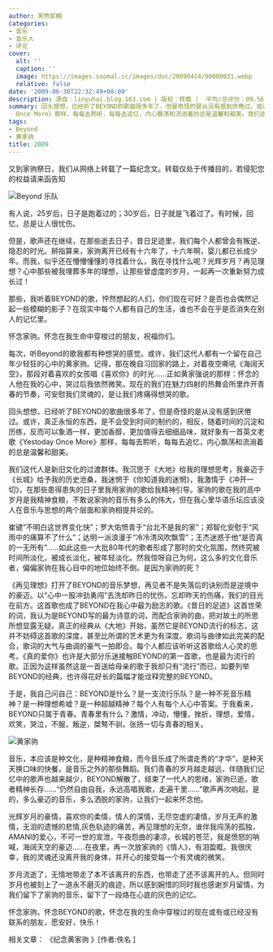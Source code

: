 ```yaml
---
author: 笑熬浆糊
categories:
- 音乐
- 音乐人
- 评论
cover:
  alt: ''
  caption: ''
  image: https://images.soomal.cc/images/doc/20090414/00000031.webp
  relative: false
date: '2009-06-30T22:32:49+08:00'
description: 源自：linyuhai.blog.163.com | 版权：转载 |  平均/总评分：09.56/86
summary: 回头想想，已经听了BEYOND的歌曲很多年了，但是奇怪的是从没有感到厌倦过。或许，真正永恒的东西，是不会受到时间的制约的，相反，随着时间的沉淀和历练，反而可以象酒一样，更加香醇，更加值得去细细品味，就好象有一首英文老歌《Yestoday
  Once More》那样，每每去聆听，每每去追忆，内心飘荡和流淌着的总是温馨和甜美。我们这代人是新旧文化的过渡群体。我沉思于《大地》给我的理想思考，我豪迈于《长城》给予我的历史沧桑，我迷惘于《你知道我的迷惘》，我激情于《冲开一切》，在那些患得患失的日子里我用家驹的歌给我精神引导。家驹的歌在我的高中岁月是我精神食粮，不敢说家驹的音乐有多么的伟大，但在我心里华语乐坛应该没人在音乐与思想的两个层面和家驹相提并论的。
tags:
- Beyond
- 黄家驹
title: 2009
---
```


又到家驹祭日，我们从网络上转载了一篇纪念文。转载仅处于传播目的，若侵犯您的权益请来函告知



![Beyond 乐队](https://images.soomal.cc/images/doc/20090630/00002209.webp)



有人说，25岁后，日子是跑着过的；30岁后，日子就是飞着过了。有时候，回忆，总是让人很忧伤。



但是，歌声还在继续，在那些逝去日子，昔日足迹里，我们每个人都曾会有叛逆、隐忍的时光。掰指算来，家驹离开已经有十六年了，十六年啊，婴儿都已长成少年。而我，似乎还在懵懵懂懂的寻找着什么，我在寻找什么呢？光辉岁月？再见理想？心中那些被我埋葬多年的理想，让那些曾虚度的岁月，一起再一次重新努力成长过！



那些，我听着BEYOND的歌，怦然想起的人们，你们现在可好？是否也会偶然记起一些模糊的影子？在现实中每个人都有自己的生活，谁也不会在乎是否消失在别人的记忆里。



怀念家驹。怀念在我生命中穿梭过的朋友，祝福你们。



每次，听Beyond的歌我都有种想哭的感觉。或许，我们这代人都有一个留在自己年少轻狂的心中的黄家驹。记得，那在晚自习回家的路上，对着夜空嘶吼《海阔天空》，那段对着喜欢的女孩唱《喜欢你》的时光......正如黄家强说的那样：怀念的人他在我的心中，哭过后我依然微笑。现在的我们在魅力四射的热舞会所里炸开青春的节奏，可安慰我们灵魂的，是让我们疼痛得想哭的歌。



回头想想，已经听了BEYOND的歌曲很多年了，但是奇怪的是从没有感到厌倦过。或许，真正永恒的东西，是不会受到时间的制约的，相反，随着时间的沉淀和历练，反而可以象酒一样，更加香醇，更加值得去细细品味，就好象有一首英文老歌《Yestoday 
Once More》那样，每每去聆听，每每去追忆，内心飘荡和流淌着的总是温馨和甜美。



我们这代人是新旧文化的过渡群体。我沉思于《大地》给我的理想思考，我豪迈于《长城》给予我的历史沧桑，我迷惘于《你知道我的迷惘》，我激情于《冲开一切》，在那些患得患失的日子里我用家驹的歌给我精神引导。家驹的歌在我的高中岁月是我精神食粮，不敢说家驹的音乐有多么的伟大，但在我心里华语乐坛应该没人在音乐与思想的两个层面和家驹相提并论的。



崔键“不明白这世界变化快”；罗大佑愤青于“台北不是我的家”；郑智化安慰于“风雨中的痛算不了什么”；达明一派浪漫于“冷冷清风吹飘雪”；王杰迷惑于他“是否真的一无所有”......如此这些一大批80年代的歌者形成了那时的文化氛围，然终究被时间所淡化，被成长淡化，被年轻淡化。然我惊呀自己为何，这么多的文化音乐者，偏偏家驹在我心目中的地位始终不倒。是因为家驹的死？



《再见理想》打开了BEYOND的音乐梦想，再见者不是失落后的诀别而是逆境中的豪迈。以“心中一股冲劲勇闯”去洗却昨日的忧伤，忘却昨天的伤痛，我们的目光在前方。这首歌也成了BEYOND在我心中最为励志的歌。《昔日的足迹》这首世荣的词，我认为是BEYOND写的最为诗意的词，而配合家驹的曲，把对故土的所思所想显露无疑。真正的经典从《大地》开始，虽然它是BEYOND流行的标志，这并不妨碍这首歌的深度，甚至比所谓的艺术更为有深度。歌词与曲律如此完美的配合，歌词的大气与曲调的豪气一拍即合。每个人都应该听听这首歌给人心灵的思考。《真的爱你》也许是大部分乐迷接触BEYOND的第一首歌，也是最为流行的歌。正因为这样虽然这是一首送给母亲的歌于我却只有“流行”而已，如要列举BEYOND的经典，也许得花好长的篇幅才能诠释完整的BEYOND。



于是，我自己问自己：BEYOND是什么？是一支流行乐队？是一种不死音乐精神？是一种理想希嘘？是一种超越精神？每个人有每个人心中答案。于我看来，BEYOND只属于青春。青春里有什么？激情，冲动，懵懂，挫折，理想，爱情，欢笑，哭泣，不服，叛逆，桀骜不驯，张扬一切与青春的相关。



![黄家驹](https://images.soomal.cc/images/doc/20090414/00000031.webp)



音乐，本应该是种文化，是种精神食粮，而今音乐成了所谓走秀的“才华”，是种天天换口味的快餐，是音乐之外的那些舞蹈。我们青春的岁月越走越远，伴随我们记忆中的歌声也越来越少，BEYOND解散了，结束了一代人的思绪，家驹已逝，歌者精神长存......“仍然自由自我，永远高唱我歌，走遍千里......”歌声再次响起，是的，多么豪迈的音乐，多么洒脱的家驹，让我们一起来怀念他。



光辉岁月的豪情，喜欢你的柔情，情人的深情，无尽空虚的凄情，岁月无声的激情，无泪的遗憾的悲情,灰色轨迹的痛苦，再见理想的无奈，谁伴我闯荡的孤独，AMANI的爱心，不可一世的宣泄，午夜怨曲的凄凉，长城的苍茫，我是愤怒的呐喊，海阔天空的豪迈......在夜里，再一次放家驹的《情人》，有泪盈眶。我很庆幸，我的灵魂还没离开我的身体，并开心的接受每一个有灵魂的微笑。



岁月流逝了，无情地带走了本不该离开的东西，也带走了还不该离开的人。但同时岁月也被刻上了一道永不磨灭的痕迹，所以感到婉惜的同时我也感谢岁月留情，为我们留下了家驹的音乐，留下了一段烙在心底的灰色的记忆。



怀念家驹，怀念BEYOND的歌，怀念在我的生命中穿梭过的现在或有或已经没有联系的朋友，愿安好，快乐！



相关文章：
《纪念黄家驹 》[作者:佚名 ]